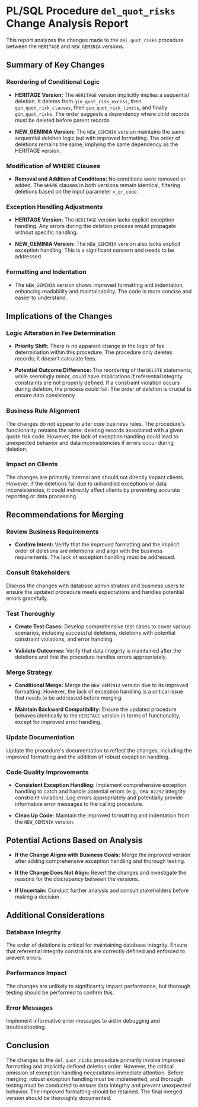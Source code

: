 # PL/SQL Procedure `del_quot_risks` Change Analysis Report

This report analyzes the changes made to the `del_quot_risks` procedure between the `HERITAGE` and `NEW_GEMINIA` versions.

## Summary of Key Changes

### Reordering of Conditional Logic

* **HERITAGE Version:** The `HERITAGE` version implicitly implies a sequential deletion.  It deletes from `gin_quot_risk_excess`, then `gin_quot_risk_clauses`, then `gin_quot_risk_limits`, and finally `gin_quot_risks`.  The order suggests a dependency where child records must be deleted before parent records.

* **NEW_GEMINIA Version:** The `NEW_GEMINIA` version maintains the same sequential deletion logic but with improved formatting. The order of deletions remains the same, implying the same dependency as the HERITAGE version.

### Modification of WHERE Clauses

* **Removal and Addition of Conditions:** No conditions were removed or added. The `WHERE` clauses in both versions remain identical, filtering deletions based on the input parameter `v_qr_code`.

### Exception Handling Adjustments

* **HERITAGE Version:** The `HERITAGE` version lacks explicit exception handling. Any errors during the deletion process would propagate without specific handling.

* **NEW_GEMINIA Version:** The `NEW_GEMINIA` version also lacks explicit exception handling.  This is a significant concern and needs to be addressed.

### Formatting and Indentation

* The `NEW_GEMINIA` version shows improved formatting and indentation, enhancing readability and maintainability.  The code is more concise and easier to understand.


## Implications of the Changes

### Logic Alteration in Fee Determination

* **Priority Shift:** There is no apparent change in the logic of fee determination within this procedure.  The procedure only deletes records; it doesn't calculate fees.

* **Potential Outcome Difference:** The reordering of the `DELETE` statements, while seemingly minor, could have implications if referential integrity constraints are not properly defined.  If a constraint violation occurs during deletion, the process could fail.  The order of deletion is crucial to ensure data consistency.

### Business Rule Alignment

The changes do not appear to alter core business rules. The procedure's functionality remains the same: deleting records associated with a given quote risk code. However, the lack of exception handling could lead to unexpected behavior and data inconsistencies if errors occur during deletion.

### Impact on Clients

The changes are primarily internal and should not directly impact clients. However, if the deletions fail due to unhandled exceptions or data inconsistencies, it could indirectly affect clients by preventing accurate reporting or data processing.


## Recommendations for Merging

### Review Business Requirements

* **Confirm Intent:** Verify that the improved formatting and the implicit order of deletions are intentional and align with the business requirements.  The lack of exception handling must be addressed.

### Consult Stakeholders

Discuss the changes with database administrators and business users to ensure the updated procedure meets expectations and handles potential errors gracefully.

### Test Thoroughly

* **Create Test Cases:** Develop comprehensive test cases to cover various scenarios, including successful deletions, deletions with potential constraint violations, and error handling.

* **Validate Outcomes:**  Verify that data integrity is maintained after the deletions and that the procedure handles errors appropriately.

### Merge Strategy

* **Conditional Merge:** Merge the `NEW_GEMINIA` version due to its improved formatting. However, the lack of exception handling is a critical issue that needs to be addressed before merging.

* **Maintain Backward Compatibility:** Ensure the updated procedure behaves identically to the `HERITAGE` version in terms of functionality, except for improved error handling.

### Update Documentation

Update the procedure's documentation to reflect the changes, including the improved formatting and the addition of robust exception handling.

### Code Quality Improvements

* **Consistent Exception Handling:** Implement comprehensive exception handling to catch and handle potential errors (e.g., `ORA-02292` integrity constraint violation).  Log errors appropriately and potentially provide informative error messages to the calling procedure.

* **Clean Up Code:** Maintain the improved formatting and indentation from the `NEW_GEMINIA` version.


## Potential Actions Based on Analysis

* **If the Change Aligns with Business Goals:** Merge the improved version after adding comprehensive exception handling and thorough testing.

* **If the Change Does Not Align:** Revert the changes and investigate the reasons for the discrepancy between the versions.

* **If Uncertain:** Conduct further analysis and consult stakeholders before making a decision.


## Additional Considerations

### Database Integrity

The order of deletions is critical for maintaining database integrity.  Ensure that referential integrity constraints are correctly defined and enforced to prevent errors.

### Performance Impact

The changes are unlikely to significantly impact performance, but thorough testing should be performed to confirm this.

### Error Messages

Implement informative error messages to aid in debugging and troubleshooting.


## Conclusion

The changes to the `del_quot_risks` procedure primarily involve improved formatting and implicitly defined deletion order.  However, the critical omission of exception handling necessitates immediate attention.  Before merging, robust exception handling must be implemented, and thorough testing must be conducted to ensure data integrity and prevent unexpected behavior.  The improved formatting should be retained.  The final merged version should be thoroughly documented.
